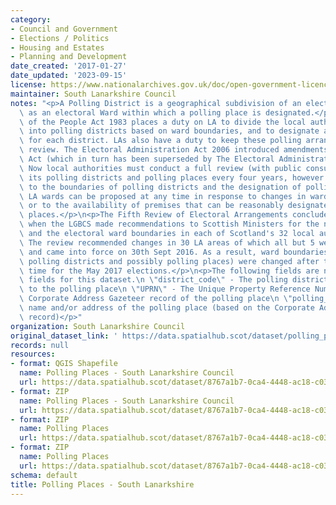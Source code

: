 ```yaml
---
category:
- Council and Government
- Elections / Politics
- Housing and Estates
- Planning and Development
date_created: '2017-01-27'
date_updated: '2023-09-15'
license: https://www.nationalarchives.gov.uk/doc/open-government-licence/version/3/
maintainer: South Lanarkshire Council
notes: "<p>A Polling District is a geographical subdivision of an electoral area such\
  \ as an electoral Ward within which a polling place is designated.</p>\n<p>The Representation\
  \ of the People Act 1983 places a duty on LA to divide the local authority area\
  \ into polling districts based on ward boundaries, and to designate a polling place\
  \ for each district. LAs also have a duty to keep these polling arrangements under\
  \ review. The Electoral Administration Act 2006 introduced amendments to the 1983\
  \ Act (which in turn has been superseded by The Electoral Administration Act 2013).\
  \ Now local authorities must conduct a full review (with public consultation) of\
  \ its polling districts and polling places every four years, however adjustments\
  \ to the boundaries of polling districts and the designation of polling places within\
  \ LA wards can be proposed at any time in response to changes in ward boundaries\
  \ or to the availability of premises that can be reasonably designated as polling\
  \ places.</p>\n<p>The Fifth Review of Electoral Arrangements concluded in May 2016\
  \ when the LGBCS made recommendations to Scottish Ministers for the number of Councillors\
  \ and the electoral ward boundaries in each of Scotland's 32 local authorities.\
  \ The review recommended changes in 30 LA areas of which all but 5 were accepted\
  \ and came into force on 30th Sept 2016. As a result, ward boundaries (and therefore\
  \ polling districts and possibly polling places) were changed after this date in\
  \ time for the May 2017 elections.</p>\n<p>The following fields are now MANDATORY\
  \ fields for this dataset.\n \"district_code\" - The polling district code linked\
  \ to the polling place\n \"UPRN\" - The Unique Property Reference Number for the\
  \ Corporate Address Gazeteer record of the polling place\n \"polling_place\" - The\
  \ name and/or address of the polling place (based on the Corporate Address Gazeteer\
  \ record)</p>"
organization: South Lanarkshire Council
original_dataset_link: ' https://data.spatialhub.scot/dataset/polling_places-sl'
records: null
resources:
- format: QGIS Shapefile
  name: Polling Places - South Lanarkshire Council
  url: https://data.spatialhub.scot/dataset/8767a1b7-0ca4-4448-ac18-c0341842ccca/resource/2954e203-a5bb-40b3-91d0-19dba03c0ef7/download/pplaces23032017.shp
- format: ZIP
  name: Polling Places - South Lanarkshire Council
  url: https://data.spatialhub.scot/dataset/8767a1b7-0ca4-4448-ac18-c0341842ccca/resource/33c987ba-9334-42f6-b521-049c5c805a1f/download/pplaces23032017.zip
- format: ZIP
  name: Polling Places
  url: https://data.spatialhub.scot/dataset/8767a1b7-0ca4-4448-ac18-c0341842ccca/resource/f969f7cc-95da-4056-8c95-cf49903045fb/download/pp_2019v1_custom_point.zip
- format: ZIP
  name: Polling Places
  url: https://data.spatialhub.scot/dataset/8767a1b7-0ca4-4448-ac18-c0341842ccca/resource/bbb13c91-5ca6-413a-b1ac-f4ad357f029c/download/pollingstations_sh.zip
schema: default
title: Polling Places - South Lanarkshire
---
```

